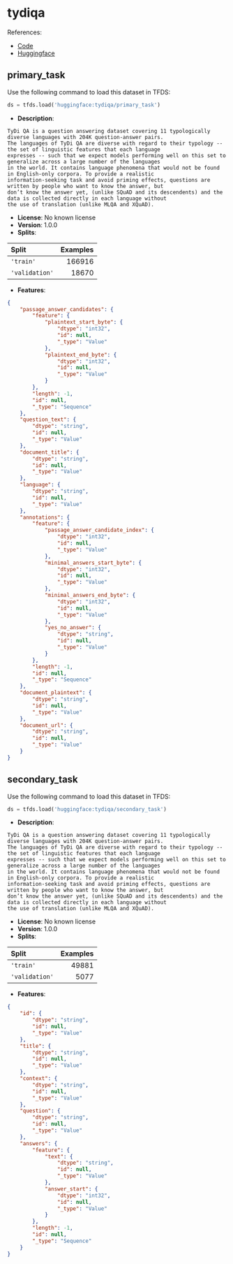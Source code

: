 # tydiqa

References:

*   [Code](https://github.com/huggingface/datasets/blob/master/datasets/tydiqa)
*   [Huggingface](https://huggingface.co/datasets/tydiqa)


## primary_task


Use the following command to load this dataset in TFDS:

```python
ds = tfds.load('huggingface:tydiqa/primary_task')
```

*   **Description**:

```
TyDi QA is a question answering dataset covering 11 typologically diverse languages with 204K question-answer pairs.
The languages of TyDi QA are diverse with regard to their typology -- the set of linguistic features that each language
expresses -- such that we expect models performing well on this set to generalize across a large number of the languages
in the world. It contains language phenomena that would not be found in English-only corpora. To provide a realistic
information-seeking task and avoid priming effects, questions are written by people who want to know the answer, but
don’t know the answer yet, (unlike SQuAD and its descendents) and the data is collected directly in each language without
the use of translation (unlike MLQA and XQuAD).
```

*   **License**: No known license
*   **Version**: 1.0.0
*   **Splits**:

Split  | Examples
:----- | -------:
`'train'` | 166916
`'validation'` | 18670

*   **Features**:

```json
{
    "passage_answer_candidates": {
        "feature": {
            "plaintext_start_byte": {
                "dtype": "int32",
                "id": null,
                "_type": "Value"
            },
            "plaintext_end_byte": {
                "dtype": "int32",
                "id": null,
                "_type": "Value"
            }
        },
        "length": -1,
        "id": null,
        "_type": "Sequence"
    },
    "question_text": {
        "dtype": "string",
        "id": null,
        "_type": "Value"
    },
    "document_title": {
        "dtype": "string",
        "id": null,
        "_type": "Value"
    },
    "language": {
        "dtype": "string",
        "id": null,
        "_type": "Value"
    },
    "annotations": {
        "feature": {
            "passage_answer_candidate_index": {
                "dtype": "int32",
                "id": null,
                "_type": "Value"
            },
            "minimal_answers_start_byte": {
                "dtype": "int32",
                "id": null,
                "_type": "Value"
            },
            "minimal_answers_end_byte": {
                "dtype": "int32",
                "id": null,
                "_type": "Value"
            },
            "yes_no_answer": {
                "dtype": "string",
                "id": null,
                "_type": "Value"
            }
        },
        "length": -1,
        "id": null,
        "_type": "Sequence"
    },
    "document_plaintext": {
        "dtype": "string",
        "id": null,
        "_type": "Value"
    },
    "document_url": {
        "dtype": "string",
        "id": null,
        "_type": "Value"
    }
}
```



## secondary_task


Use the following command to load this dataset in TFDS:

```python
ds = tfds.load('huggingface:tydiqa/secondary_task')
```

*   **Description**:

```
TyDi QA is a question answering dataset covering 11 typologically diverse languages with 204K question-answer pairs.
The languages of TyDi QA are diverse with regard to their typology -- the set of linguistic features that each language
expresses -- such that we expect models performing well on this set to generalize across a large number of the languages
in the world. It contains language phenomena that would not be found in English-only corpora. To provide a realistic
information-seeking task and avoid priming effects, questions are written by people who want to know the answer, but
don’t know the answer yet, (unlike SQuAD and its descendents) and the data is collected directly in each language without
the use of translation (unlike MLQA and XQuAD).
```

*   **License**: No known license
*   **Version**: 1.0.0
*   **Splits**:

Split  | Examples
:----- | -------:
`'train'` | 49881
`'validation'` | 5077

*   **Features**:

```json
{
    "id": {
        "dtype": "string",
        "id": null,
        "_type": "Value"
    },
    "title": {
        "dtype": "string",
        "id": null,
        "_type": "Value"
    },
    "context": {
        "dtype": "string",
        "id": null,
        "_type": "Value"
    },
    "question": {
        "dtype": "string",
        "id": null,
        "_type": "Value"
    },
    "answers": {
        "feature": {
            "text": {
                "dtype": "string",
                "id": null,
                "_type": "Value"
            },
            "answer_start": {
                "dtype": "int32",
                "id": null,
                "_type": "Value"
            }
        },
        "length": -1,
        "id": null,
        "_type": "Sequence"
    }
}
```


